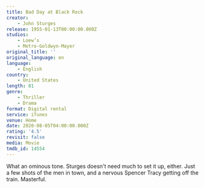 ```yaml
---
title: Bad Day at Black Rock
creator:
    - John Sturges
release: 1955-01-13T00:00:00.000Z
studios:
    - Loew’s
    - Metro-Goldwyn-Mayer
original_title: ''
original_language: en
language:
    - English
country:
    - United States
length: 81
genre:
    - Thriller
    - Drama
format: Digital rental
service: iTunes
venue: Home
date: 2020-08-05T04:00:00.000Z
rating: '4.5'
revisit: false
media: Movie
tmdb_id: 14554
---
```


What an ominous tone. Sturges doesn't need much to set it up, either. Just a few shots of the men in town, and a nervous Spencer Tracy getting off the train. Masterful.
